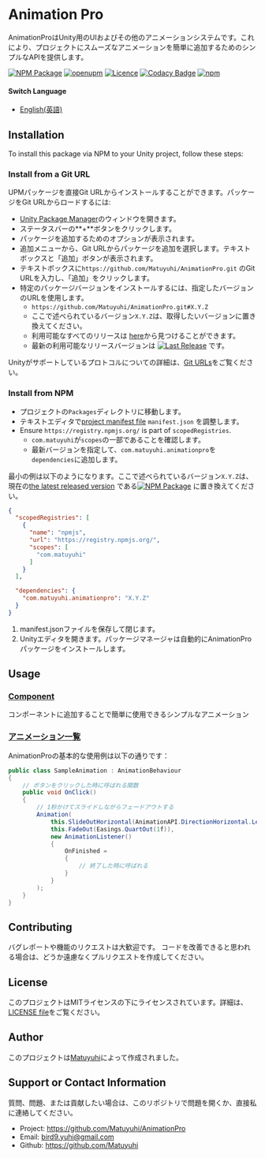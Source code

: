 # Animation Pro

AnimationProはUnity用のUIおよびその他のアニメーションシステムです。これにより、プロジェクトにスムーズなアニメーションを簡単に追加するためのシンプルなAPIを提供します。

[![NPM Package](https://img.shields.io/npm/v/com.matuyuhi.animationpro)](https://www.npmjs.com/package/com.matuyuhi.animationpro)
[![openupm](https://img.shields.io/npm/v/com.matuyuhi.animationpro?label=openupm&registry_uri=https://package.openupm.com)](https://openupm.com/packages/com.matuyuhi.animationpro/)
[![Licence](https://img.shields.io/npm/l/com.matuyuhi.animationpro)](https://github.com/Matuyuhi/AnimationPro/blob/main/LICENSE)
[![Codacy Badge](https://app.codacy.com/project/badge/Grade/de7a60820baa4b41b0532f66d850d2bc)](https://app.codacy.com/gh/Matuyuhi/AnimationPro/dashboard?utm_source=gh&utm_medium=referral&utm_content=&utm_campaign=Badge_grade)
[![npm](https://img.shields.io/npm/dt/com.matuyuhi.animationpro.svg)](https://npmjs.com/package/com.matuyuhi.animationpro)

#### Switch Language

- [English(英語)](./README.md)

## Installation

To install this package via NPM to your Unity project, follow these steps:

### Install from a Git URL

UPMパッケージを直接Git URLからインストールすることができます。パッケージをGit URLからロードするには:

* [Unity Package Manager](https://docs.unity3d.com/Manual/upm-ui.html)のウィンドウを開きます。
* ステータスバーの**+**ボタンをクリックします。
* パッケージを追加するためのオプションが表示されます。
* 追加メニューから、Git URLからパッケージを追加を選択します。テキストボックスと「追加」ボタンが表示されます。
* テキストボックスに`https://github.com/Matuyuhi/AnimationPro.git` のGit URLを入力し、「追加」をクリックします。
* 特定のパッケージバージョンをインストールするには、指定したバージョンのURLを使用します。
    * `https://github.com/Matuyuhi/AnimationPro.git#X.Y.Z`
    * ここで述べられているバージョン`X.Y.Z`は、取得したいバージョンに置き換えてください。
    * 利用可能なすべてのリリースは [here](https://github.com/Matuyuhi/AnimationPro/releases)から見つけることができます。
    * 最新の利用可能なリリースバージョンは
      [![Last Release](https://img.shields.io/github/v/release/Matuyuhi/AnimationPro)](https://github.com/Matuyuhi/AnimationPro/releases/latest)
      です。

Unityがサポートしているプロトコルについての詳細は、[Git URLs](https://docs.unity3d.com/Manual/upm-git.html)をご覧ください。

### Install from NPM

* プロジェクトの`Packages`ディレクトリに移動します。
* テキストエディタで[project manifest file](https://docs.unity3d.com/Manual/upm-manifestPrj.html) `manifest.json` を調整します。
* Ensure `https://registry.npmjs.org/` is part of `scopedRegistries`.
    * `com.matuyuhi`が`scopes`の一部であることを確認します。
    * 最新バージョンを指定して、`com.matuyuhi.animationpro`を`dependencies`に追加します。

最小の例は以下のようになります。ここで述べられているバージョン`X.Y.Z`は、
現在の[the latest released version](https://www.npmjs.com/package/com.matuyuhi.animationpro)
である[![NPM Package](https://img.shields.io/npm/v/com.matuyuhi.animationpro?color=blue)](https://www.npmjs.com/package/com.matuyuhi.animationpro)
に置き換えてください。

```json
{
  "scopedRegistries": [
    {
      "name": "npmjs",
      "url": "https://registry.npmjs.org/",
      "scopes": [
        "com.matuyuhi"
      ]
    }
  ],

  "dependencies": {
    "com.matuyuhi.animationpro": "X.Y.Z"
  }
}
```

1. manifest.jsonファイルを保存して閉じます。
2. Unityエディタを開きます。パッケージマネージャは自動的にAnimationProパッケージをインストールします。

## Usage

### [Component](./Components.md)
コンポーネントに追加することで簡単に使用できるシンプルなアニメーション

### [アニメーション一覧](./ANIMATIONS.md)

AnimationProの基本的な使用例は以下の通りです：

``` csharp
public class SampleAnimation : AnimationBehaviour
{
    // ボタンをクリックした時に呼ばれる関数
    public void OnClick()
    {
        // 1秒かけてスライドしながらフェードアウトする
        Animation(
            this.SlideOutHorizontal(AnimationAPI.DirectionHorizontal.Left, Easings.QuartOut(1f)) +
            this.FadeOut(Easings.QuartOut(1f)),
            new AnimationListener()
            {
                OnFinished =
                {
                    // 終了した時に呼ばれる
                }
            }
        );
    }
}
```

## Contributing

バグレポートや機能のリクエストは大歓迎です。
コードを改善できると思われる場合は、どうか遠慮なくプルリクエストを作成してください。

## License

このプロジェクトはMITライセンスの下にライセンスされています。詳細は、[LICENSE file](./LICENSE)をご覧ください。

## Author

このプロジェクトは[Matuyuhi](https://github.com/Matuyuhi)によって作成されました。

## Support or Contact Information

質問、問題、または貢献したい場合は、このリポジトリで問題を開くか、直接私に連絡してください。

- Project: https://github.com/Matuyuhi/AnimationPro
- Email: bird9.yuhi@gmail.com
- Github: https://github.com/Matuyuhi